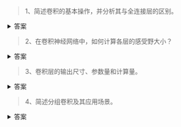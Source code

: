 > 1、简述卷积的基本操作，并分析其与全连接层的区别。
<details>
  <summary>答案</summary>
  卷积是通过指定大小的卷积核，用指定的步距在特征图上滑动进行矩阵计算。有时候会希望卷积的输入输出大小满足特殊的要求，可能会在进行卷积之前对特征图进行Padding，就是在特征图外圈补0。卷积与全连接层的主要区别在于，全连接层是点对点的连接的，而卷积具有局部连接以及权值共享的特点。
</details>

> 2、在卷积神经网络中，如何计算各层的感受野大小？
<details>
  <summary>答案</summary>
  举个简单的例子，一个5 * 5的特征图， 用5 * 5的卷积核，步距为1对特征图进行卷积，输出的特征图为1 * 1的，所以1 * 1的输出在上一层5 * 5的特征图上的感受野面积大小就是25。
</details>

> 3、卷积层的输出尺寸、参数量和计算量。
<details>
  <summary>答案</summary>
  输出尺寸 = （输入尺寸 + 2 * padding - 卷积核大小）/ 步距 + 1，一般是向下取整。Caffe和PyTorch会放弃输入特征图的左侧和上侧的一部分数据， 使得卷积核滑动窗恰好能到达最右下角的点。<br>
  卷积核的参数量 = 卷积核输入的通道数 * 输出的通道数 * 卷积核的长 * 卷积核的宽<br>
  计算量 = 卷积核的参数量 * 输出的长 * 输出的宽（输出的面积就是卷积计算的次数）
</details>

> 4、简述分组卷积及其应用场景。
<details>
  <summary>答案</summary>
    传统卷积
    <img src="source/norm_conv.png">
    <br>
    DW卷积
    <img src="source/DW_conv.png">
    分组卷积就是在输入的channal维度上分组，不同的组用不同的卷积来提取特征，经典的使用场景就是DW卷积，DW卷积先用分组卷积提取图像特征，在用1 * 1正常的卷积来修改输出的通道数，通过两步来实现正常的卷积功能，节省计算量。
  </details>
